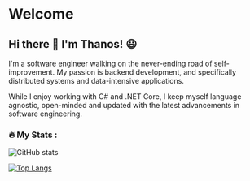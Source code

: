 # Welcome 


## Hi there 👋 I'm Thanos! :smiley:

I'm a software engineer walking on the never-ending road of self-improvement. My passion is backend development, and specifically distributed systems and data-intensive applications.

While I enjoy working with C# and .NET Core, I keep myself language agnostic, open-minded and updated with the latest advancements in software engineering.

### :fire: My Stats :
![GitHub stats](https://github-readme-stats.vercel.app/api?username=thanosngplus&show_icons=true&theme=radical)

[![Top Langs](https://github-readme-stats.vercel.app/api/top-langs/?username=thanosngplus&layout=compact&theme=tokyonight)](https://github.com/anuraghazra/github-readme-stats)
